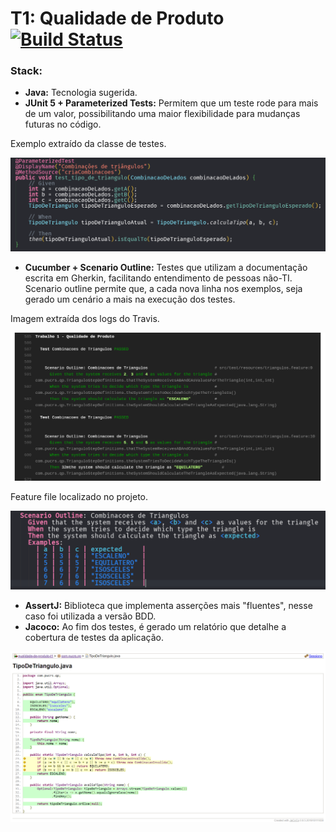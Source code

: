 # T1: Qualidade de Produto [![Build Status](https://travis-ci.com/luccamac/qualidade-de-produto-t1.svg?branch=master)](https://travis-ci.com/luccamac/qualidade-de-produto-t1)

### Stack:
- **Java:** Tecnologia sugerida.
- **JUnit 5 + Parameterized Tests:** Permitem que um teste rode para mais de um valor, possibilitando uma maior flexibilidade para mudanças futuras no código.

Exemplo extraído da classe de testes.

![JUnit 5](imagens/junit_5.PNG)

- **Cucumber + Scenario Outline:** Testes que utilizam a documentação escrita em Gherkin, facilitando entendimento de pessoas não-TI. Scenario outline permite que, a cada nova linha nos exemplos, seja gerado um cenário a mais na execução dos testes. 

Imagem extraída dos logs do Travis.

![Cucumber](imagens/cucumber.PNG)


Feature file localizado no projeto.

![Scenario Outline](imagens/scenario_outline.PNG)


- **AssertJ:** Biblioteca que implementa asserções mais "fluentes", nesse caso foi utilizada a versão BDD.
- **Jacoco:** Ao fim dos testes, é gerado um relatório que detalhe a cobertura de testes da aplicação.

![Jacoco](imagens/jacoco.png)




